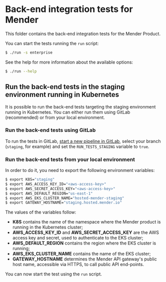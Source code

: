 # Back-end integration tests for Mender

This folder contains the back-end integration tests for the Mender Product.

You can start the tests running the `run` script:

```bash
$ ./run -s enterprise
```

See the help for more information about the available options:

```bash
$ ./run --help
```

## Run the back-end tests in the staging environment running in Kubernetes

It is possible to run the back-end tests targeting the staging environment running in Kubernetes.
You can either run them using GitLab (recommended) or from your local environment.

### Run the back-end tests using GitLab

To run the tests in GitLab, [start a new pipeline in GitLab](https://gitlab.com/Northern.tech/Mender/integration/-/pipelines/new), select your branch (`staging`, for example) and set the `RUN_TESTS_STAGING` variable to `true`.

### Run the back-end tests from your local environment

In order to do it, you need to export the following environment variables:

```bash
$ export K8S="staging"
$ export AWS_ACCESS_KEY_ID="<aws-access-key>"
$ export AWS_SECRET_ACCESS_KEY="<aws-access-key>"
$ export AWS_DEFAULT_REGION="us-east-1"
$ export AWS_EKS_CLUSTER_NAME="hosted-mender-staging"
$ export GATEWAY_HOSTNAME="staging.hosted.mender.io"
```

The values of the variables follow:

* **K8S** contains the name of the namespace where the Mender product is running in the Kubernetes cluster;
* **AWS_ACCESS_KEY_ID** and **AWS_SECRET_ACCESS_KEY** are the AWS access key and secret, used to authenticate to the EKS cluster;
* **AWS_DEFAULT_REGION** contains the region where the EKS cluster is running;
* **AWS_EKS_CLUSTER_NAME** contains the name of the EKS cluster;
* **GATEWAY_HOSTNAME** determines the Mender API gateway's public host name, accessible via HTTPS, to call public API end-points.

You can now start the test using the `run` script.
